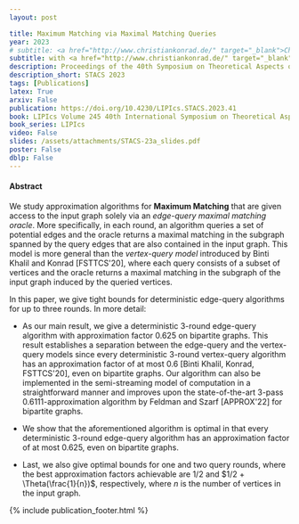 ```yaml
---
layout: post

title: Maximum Matching via Maximal Matching Queries
year: 2023
# subtitle: <a href="http://www.christiankonrad.de/" target="_blank">Christian Konrad</a>, Kheeran K. Naidu, Arun Steward
subtitle: with <a href="http://www.christiankonrad.de/" target="_blank">Christian Konrad</a>, Arun Steward
description: Proceedings of the 40th Symposium on Theoretical Aspects of Computer Science
description_short: STACS 2023
tags: [Publications]
latex: True
arxiv: False
publication: https://doi.org/10.4230/LIPIcs.STACS.2023.41
book: LIPIcs Volume 245 40th International Symposium on Theoretical Aspects of Computer Science pp 41:1-41:22
book_series: LIPIcs
video: False
slides: /assets/attachments/STACS-23a_slides.pdf
poster: False
dblp: False
---
```


#### Abstract

We study approximation algorithms for **Maximum Matching** that are given access to the input graph solely via an *edge-query maximal matching oracle*. More specifically, in each round, an algorithm queries a set of potential edges and the oracle returns a maximal matching in the subgraph spanned by the query edges that are also contained in the input graph. This model is more general than the *vertex-query model* introduced by Binti Khalil and Konrad [FSTTCS'20], where each query consists of a subset of vertices and the oracle returns a maximal matching in the subgraph of the input graph induced by the queried vertices. 

 In this paper, we give tight bounds for deterministic edge-query algorithms for up to three rounds. In more detail:

* As our main result, we give a deterministic $3$-round edge-query algorithm with approximation factor $0.625$ on bipartite graphs. This result establishes a separation between the edge-query and the vertex-query models since every deterministic 3-round vertex-query algorithm has an approximation factor of at most $0.6$ [Binti Khalil, Konrad, FSTTCS'20], even on bipartite graphs. Our algorithm can also be implemented in the semi-streaming model of computation in a straightforward manner and improves upon the state-of-the-art $3$-pass $0.6111$-approximation algorithm by Feldman and Szarf [APPROX'22] for bipartite graphs.   
   
* We show that the aforementioned algorithm is optimal in that every deterministic $3$-round edge-query algorithm has an approximation factor of at most $0.625$, even on bipartite graphs. 
  
* Last, we also give optimal bounds for one and two query rounds, where the best approximation factors achievable are $1/2$ and $1/2 + \Theta(\frac{1}{n})$, respectively, where $n$ is the number of vertices in the input graph.  


{% include publication_footer.html %}